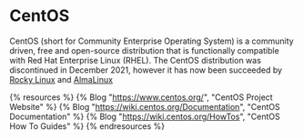 # CentOS

CentOS (short for Community Enterprise Operating System) is a community driven, free and open-source distribution that is functionally compatible with Red Hat Enterprise Linux (RHEL). The CentOS distribution was discontinued in December 2021, however it has now been succeeded by [Rocky Linux](https://rockylinux.org/) and [AlmaLinux](https://almalinux.org/)

{% resources %}
  {% Blog "https://www.centos.org/", "CentOS Project Website" %}
  {% Blog "https://wiki.centos.org/Documentation", "CentOS Documentation" %}
  {% Blog "https://wiki.centos.org/HowTos", "CentOS How To Guides" %}
{% endresources %}
